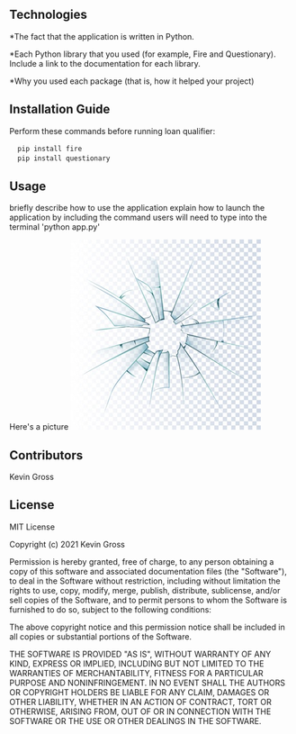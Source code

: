 ## Technologies

*The fact that the application is written in Python.

*Each Python library that you used (for example, Fire and Questionary). Include a link to the documentation for each library.

*Why you used each package (that is, how it helped your project)

## Installation Guide

Perform these commands before running loan qualifier:
```python
  pip install fire
  pip install questionary
```

## Usage

briefly describe how to use the application
explain how to launch the application by including the command users will need to type into the terminal
'python app.py'

Here's a picture
![This is the picture's description](pictures/picture_1.jpg)

## Contributors

Kevin Gross

## License

MIT License

Copyright (c) 2021 Kevin Gross

Permission is hereby granted, free of charge, to any person obtaining a copy
of this software and associated documentation files (the "Software"), to deal
in the Software without restriction, including without limitation the rights
to use, copy, modify, merge, publish, distribute, sublicense, and/or sell
copies of the Software, and to permit persons to whom the Software is
furnished to do so, subject to the following conditions:

The above copyright notice and this permission notice shall be included in all
copies or substantial portions of the Software.

THE SOFTWARE IS PROVIDED "AS IS", WITHOUT WARRANTY OF ANY KIND, EXPRESS OR
IMPLIED, INCLUDING BUT NOT LIMITED TO THE WARRANTIES OF MERCHANTABILITY,
FITNESS FOR A PARTICULAR PURPOSE AND NONINFRINGEMENT. IN NO EVENT SHALL THE
AUTHORS OR COPYRIGHT HOLDERS BE LIABLE FOR ANY CLAIM, DAMAGES OR OTHER
LIABILITY, WHETHER IN AN ACTION OF CONTRACT, TORT OR OTHERWISE, ARISING FROM,
OUT OF OR IN CONNECTION WITH THE SOFTWARE OR THE USE OR OTHER DEALINGS IN THE
SOFTWARE.